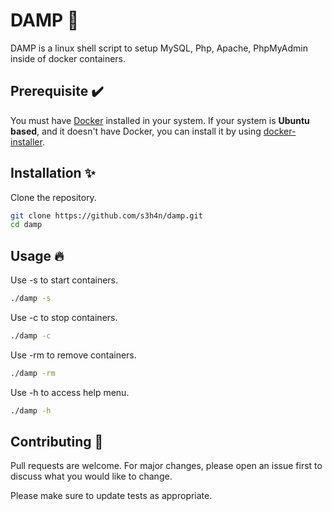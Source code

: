 # DAMP 🚢

DAMP is a linux shell script to setup MySQL, Php, Apache, PhpMyAdmin inside of docker containers.

## Prerequisite ✔️
You must have <a href="https://docs.docker.com/engine/install/ubuntu/" target="_blank">Docker</a> installed in your system.
If your system is **Ubuntu based**, and it doesn't have Docker, you can install it by using <a href="https://github.com/s4nduni/docker-installer.git" target="_blank">docker-installer</a>. 

## Installation ✨

Clone the repository.
```bash
git clone https://github.com/s3h4n/damp.git
cd damp
```

## Usage 🔥

Use -s to start containers.
```bash
./damp -s
```
Use -c to stop containers.
```bash
./damp -c
```
Use -rm to remove containers.
```bash
./damp -rm
```
Use -h to access help menu.
```bash
./damp -h
```

## Contributing 🤝
Pull requests are welcome. For major changes, please open an issue first to discuss what you would like to change.

Please make sure to update tests as appropriate.
